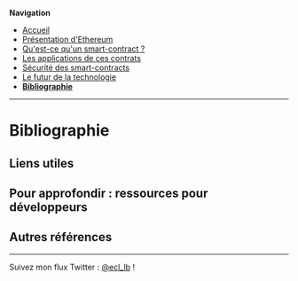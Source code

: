 **Navigation**
* [Accueil](index.html)
* [Présentation d'Ethereum](ethereum.html)
* [Qu'est-ce qu'un smart-contract ?](smartcontracts.html)
* [Les applications de ces contrats](applications.html)
* [Sécurité des smart-contracts](securite.html)
* [Le futur de la technologie](futur.html)
* [**Bibliographie**](bibliographie.html)

___

# Bibliographie

## Liens utiles



## Pour approfondir : ressources pour développeurs




## Autres références



___
Suivez mon flux Twitter : [@ecl_lb](https://twitter.com/ecl_lb) !
